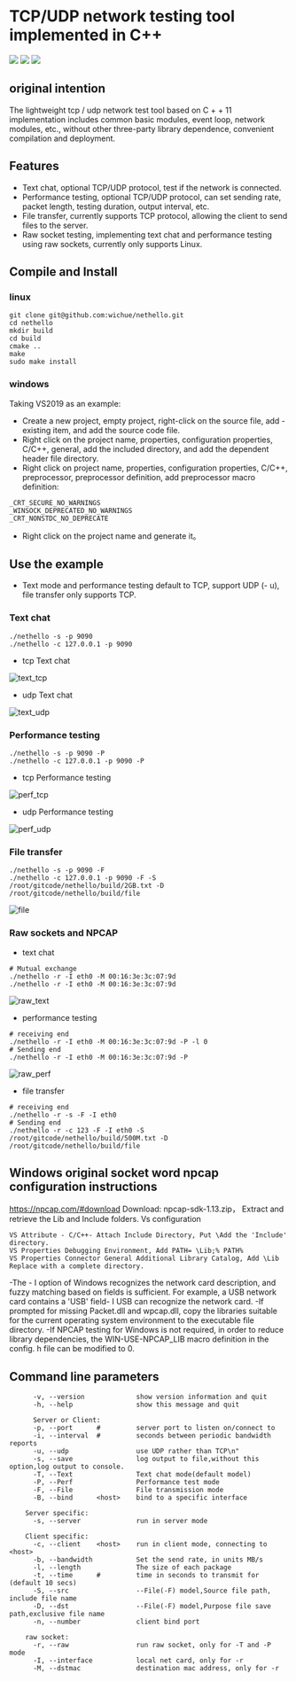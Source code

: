 # TCP/UDP network testing tool implemented in C++

[![](https://img.shields.io/badge/license-MIT-green.svg)](https://github.com/wichue/nethello/blob/master/LICENSE)
[![](https://img.shields.io/badge/language-c++-red.svg)](https://en.cppreference.com/)
[![](https://img.shields.io/badge/platform-linux%20|%20windows-blue.svg)](https://github.com/wichue/nethello)
## original intention
The lightweight tcp / udp network test tool based on C + + 11 implementation includes common basic modules, event loop, network modules, etc., without other three-party library dependence, convenient compilation and deployment.
## Features
- Text chat, optional TCP/UDP protocol, test if the network is connected.
- Performance testing, optional TCP/UDP protocol, can set sending rate, packet length, testing duration, output interval, etc.
- File transfer, currently supports TCP protocol, allowing the client to send files to the server.
- Raw socket testing, implementing text chat and performance testing using raw sockets, currently only supports Linux.

## Compile and Install
### linux
```shell
git clone git@github.com:wichue/nethello.git
cd nethello
mkdir build
cd build
cmake ..
make
sudo make install
```
### windows
Taking VS2019 as an example:
- Create a new project, empty project, right-click on the source file, add - existing item, and add the source code file.
- Right click on the project name, properties, configuration properties, C/C++, general, add the included directory, and add the dependent header file directory.
- Right click on project name, properties, configuration properties, C/C++, preprocessor, preprocessor definition, add preprocessor macro definition:
```shell
_CRT_SECURE_NO_WARNINGS
_WINSOCK_DEPRECATED_NO_WARNINGS
_CRT_NONSTDC_NO_DEPRECATE
```
- Right click on the project name and generate it。

## Use the example
- Text mode and performance testing default to TCP, support UDP (- u), file transfer only supports TCP.
### Text chat
```shell
./nethello -s -p 9090
./nethello -c 127.0.0.1 -p 9090
```
- tcp Text chat

![text_tcp](https://github.com/wichue/nethello/blob/master/doc/text_tcp.png)
- udp Text chat

![text_udp](https://github.com/wichue/nethello/blob/master/doc/text_udp.png)
### Performance testing
```shell
./nethello -s -p 9090 -P
./nethello -c 127.0.0.1 -p 9090 -P
```
- tcp Performance testing

![perf_tcp](https://github.com/wichue/nethello/blob/master/doc/perf_tcp.png)
- udp Performance testing

![perf_udp](https://github.com/wichue/nethello/blob/master/doc/perf_udp.png)
### File transfer
```shell
./nethello -s -p 9090 -F
./nethello -c 127.0.0.1 -p 9090 -F -S /root/gitcode/nethello/build/2GB.txt -D /root/gitcode/nethello/build/file
```
![file](https://github.com/wichue/nethello/blob/master/doc/file.png)
### Raw sockets and NPCAP
- text chat

```shell
# Mutual exchange
./nethello -r -I eth0 -M 00:16:3e:3c:07:9d
./nethello -r -I eth0 -M 00:16:3e:3c:07:9d
```
![raw_text](https://github.com/wichue/nethello/blob/master/doc/raw_text.png)
- performance testing

```shell
# receiving end
./nethello -r -I eth0 -M 00:16:3e:3c:07:9d -P -l 0
# Sending end
./nethello -r -I eth0 -M 00:16:3e:3c:07:9d -P
```
![raw_perf](https://github.com/wichue/nethello/blob/master/doc/raw_perf.png)

- file transfer
```shell
# receiving end
./nethello -r -s -F -I eth0
# Sending end
./nethello -r -c 123 -F -I eth0 -S /root/gitcode/nethello/build/500M.txt -D /root/gitcode/nethello/build/file
```

## Windows original socket word npcap configuration instructions
https://npcap.com/#download
Download: npcap-sdk-1.13.zip， Extract and retrieve the Lib and Include folders.
Vs configuration
```
VS Attribute - C/C++- Attach Include Directory, Put \Add the 'Include' directory.
VS Properties Debugging Environment, Add PATH= \Lib;% PATH%
VS Properties Connector General Additional Library Catalog, Add \Lib
Replace with a complete directory.
```
-The - I option of Windows recognizes the network card description, and fuzzy matching based on fields is sufficient. For example, a USB network card contains a 'USB' field- I USB can recognize the network card.
-If prompted for missing Packet.dll and wpcap.dll, copy the libraries suitable for the current operating system environment to the executable file directory.
-If NPCAP testing for Windows is not required, in order to reduce library dependencies, the WIN-USE-NPCAP_LIB macro definition in the config. h file can be modified to 0.


## Command line parameters
```shell
      -v, --version             show version information and quit
      -h, --help                show this message and quit

	  Server or Client:
      -p, --port      #         server port to listen on/connect to
      -i, --interval  #         seconds between periodic bandwidth reports
      -u, --udp                 use UDP rather than TCP\n"
      -s, --save                log output to file,without this option,log output to console.
      -T, --Text                Text chat mode(default model)
      -P, --Perf                Performance test mode
      -F, --File                File transmission mode
      -B, --bind      <host>    bind to a specific interface

    Server specific:
      -s, --server              run in server mode

    Client specific:
      -c, --client    <host>    run in client mode, connecting to <host>
      -b, --bandwidth           Set the send rate, in units MB/s
      -l, --length              The size of each package
      -t, --time      #         time in seconds to transmit for (default 10 secs)
      -S, --src                 --File(-F) model,Source file path, include file name
      -D, --dst                 --File(-F) model,Purpose file save path,exclusive file name
      -n, --number              client bind port

    raw socket:
      -r, --raw                 run raw socket, only for -T and -P mode
      -I, --interface           local net card, only for -r
      -M, --dstmac              destination mac address, only for -r
```

